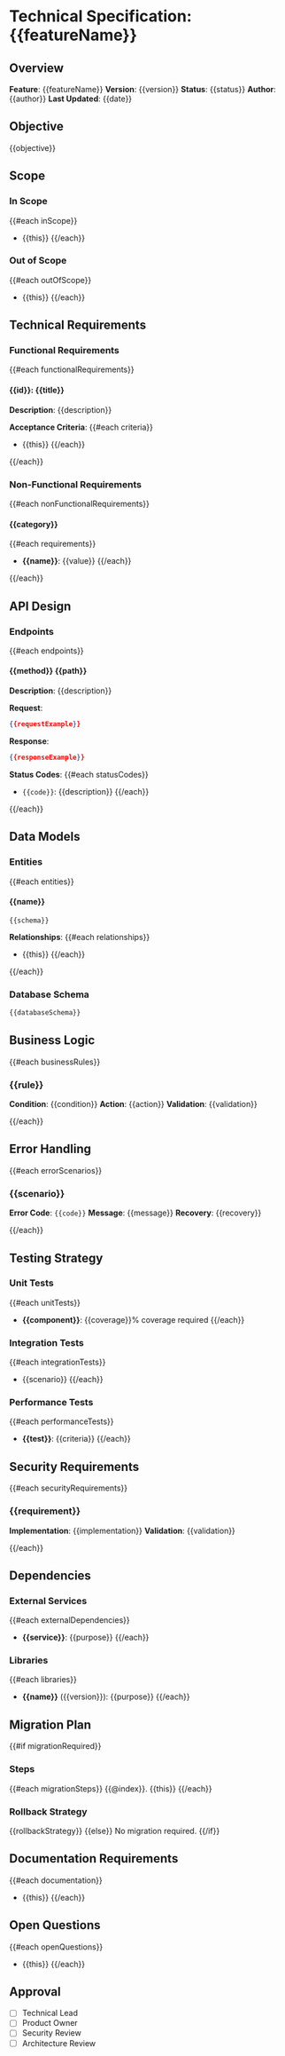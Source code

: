 # Technical Specification: {{featureName}}

## Overview

**Feature**: {{featureName}}
**Version**: {{version}}
**Status**: {{status}}
**Author**: {{author}}
**Last Updated**: {{date}}

## Objective

{{objective}}

## Scope

### In Scope
{{#each inScope}}
- {{this}}
{{/each}}

### Out of Scope
{{#each outOfScope}}
- {{this}}
{{/each}}

## Technical Requirements

### Functional Requirements

{{#each functionalRequirements}}
#### {{id}}: {{title}}

**Description**: {{description}}

**Acceptance Criteria**:
{{#each criteria}}
- {{this}}
{{/each}}

{{/each}}

### Non-Functional Requirements

{{#each nonFunctionalRequirements}}
#### {{category}}

{{#each requirements}}
- **{{name}}**: {{value}}
{{/each}}

{{/each}}

## API Design

### Endpoints

{{#each endpoints}}
#### {{method}} {{path}}

**Description**: {{description}}

**Request**:
```json
{{requestExample}}
```

**Response**:
```json
{{responseExample}}
```

**Status Codes**:
{{#each statusCodes}}
- `{{code}}`: {{description}}
{{/each}}

{{/each}}

## Data Models

### Entities

{{#each entities}}
#### {{name}}

```{{language}}
{{schema}}
```

**Relationships**:
{{#each relationships}}
- {{this}}
{{/each}}

{{/each}}

### Database Schema

```sql
{{databaseSchema}}
```

## Business Logic

{{#each businessRules}}
### {{rule}}

**Condition**: {{condition}}
**Action**: {{action}}
**Validation**: {{validation}}

{{/each}}

## Error Handling

{{#each errorScenarios}}
### {{scenario}}

**Error Code**: `{{code}}`
**Message**: {{message}}
**Recovery**: {{recovery}}

{{/each}}

## Testing Strategy

### Unit Tests

{{#each unitTests}}
- **{{component}}**: {{coverage}}% coverage required
{{/each}}

### Integration Tests

{{#each integrationTests}}
- {{scenario}}
{{/each}}

### Performance Tests

{{#each performanceTests}}
- **{{test}}**: {{criteria}}
{{/each}}

## Security Requirements

{{#each securityRequirements}}
### {{requirement}}

**Implementation**: {{implementation}}
**Validation**: {{validation}}

{{/each}}

## Dependencies

### External Services

{{#each externalDependencies}}
- **{{service}}**: {{purpose}}
{{/each}}

### Libraries

{{#each libraries}}
- **{{name}}** ({{version}}): {{purpose}}
{{/each}}

## Migration Plan

{{#if migrationRequired}}
### Steps

{{#each migrationSteps}}
{{@index}}. {{this}}
{{/each}}

### Rollback Strategy

{{rollbackStrategy}}
{{else}}
No migration required.
{{/if}}

## Documentation Requirements

{{#each documentation}}
- {{this}}
{{/each}}

## Open Questions

{{#each openQuestions}}
- {{this}}
{{/each}}

## Approval

- [ ] Technical Lead
- [ ] Product Owner
- [ ] Security Review
- [ ] Architecture Review